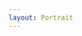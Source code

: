 ```yaml
---
layout: Portrait
---
```


<script type="text/javascript">
    ajaxload('/Portrait/Begruessung/');
</script>

